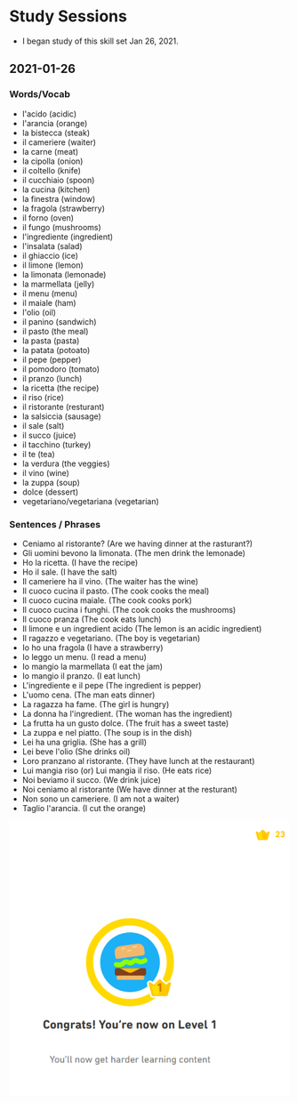# Study Sessions
* I began study of this skill set Jan 26, 2021.

## 2021-01-26

### Words/Vocab 
* l'acido (acidic)
* l'arancia (orange) 
* la bistecca (steak)
* il cameriere (waiter)
* la carne (meat)
* la cipolla (onion) 
* il coltello (knife) 
* il cucchiaio (spoon)
* la cucina (kitchen) 
* la finestra (window)
* la fragola (strawberry)
* il forno (oven) 
* il fungo (mushrooms)
* l'ingrediente (ingredient)
* l'insalata (salad) 
* il ghiaccio (ice) 
* il limone (lemon)
* la limonata (lemonade) 
* la marmellata (jelly) 
* il menu (menu) 
* il maiale (ham) 
* l'olio (oil) 
* il panino (sandwich)
* il pasto (the meal)
* la pasta (pasta) 
* la patata (potoato) 
* il pepe (pepper) 
* il pomodoro (tomato)
* il pranzo (lunch) 
* la ricetta (the recipe) 
* il riso (rice) 
* il ristorante (resturant)
* la salsiccia (sausage) 
* il sale (salt) 
* il succo (juice)
* il tacchino (turkey)
* il te (tea)
* la verdura (the veggies)
* il vino (wine) 
* la zuppa (soup) 
* dolce (dessert) 
* vegetariano/vegetariana (vegetarian) 


### Sentences / Phrases 
* Ceniamo al ristorante? (Are we having dinner at the rasturant?) 
* Gli uomini bevono la limonata. (The men drink the lemonade)
* Ho la ricetta. (I have the recipe)
* Ho il sale. (I have the salt) 
* Il cameriere ha il vino. (The waiter has the wine)
* Il cuoco cucina il pasto. (The cook cooks the meal) 
* Il cuoco cucina maiale. (The cook cooks pork)
* Il cuoco cucina i funghi. (The cook cooks the mushrooms) 
* Il cuoco pranza (The cook eats lunch) 
* Il limone e un ingredient acido (The lemon is an acidic ingredient) 
* Il ragazzo e vegetariano. (The boy is vegetarian) 
* Io ho una fragola (I have a strawberry) 
* Io leggo un menu. (I read a menu) 
* Io mangio la marmellata (I eat the jam)
* Io mangio il pranzo. (I eat lunch) 
* L'ingrediente e il pepe (The ingredient is pepper) 
* L'uomo cena. (The man eats dinner) 
* La ragazza ha fame. (The girl is hungry) 
* La donna ha l'ingredient. (The woman has the ingredient)
* La frutta ha un gusto dolce. (The fruit has a sweet taste)
* La zuppa e nel piatto. (The soup is in the dish) 
* Lei ha una griglia. (She has a grill) 
* Lei beve l'olio (She drinks oil) 
* Loro pranzano al ristorante. (They have lunch at the restaurant) 
* Lui mangia riso (or) Lui mangia il riso. (He eats rice) 
* Noi beviamo il succo. (We drink juice) 
* Noi ceniamo al ristorante (We have dinner at the resturant) 
* Non sono un cameriere. (I am not a waiter) 
* Taglio l'arancia. (I cut the orange) 

![results](https://github.com/EO4wellness/T-I-L/blob/main/polyglot/italiano/castle-1/images/2021-01-26-earned-level1-Food-2.png)
